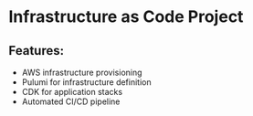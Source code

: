 ﻿# Infrastructure as Code Project

## Features:
- AWS infrastructure provisioning
- Pulumi for infrastructure definition
- CDK for application stacks
- Automated CI/CD pipeline
